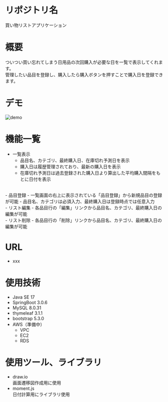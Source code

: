 # リポジトリ名
買い物リストアプリケーション
# 概要
ついつい買い忘れてしまう日用品の次回購入が必要な日を一覧で表示してくれます。</br>
管理したい品目を登録し、購入したら購入ボタンを押すことで購入日を登録できます。

# デモ
![demo](https://github.com/tatsukennBs/ThingsToBuyReminder/assets/70462631/a7546e5d-af91-4ff2-9969-8bb1e48e52d4)

# 機能一覧
- 一覧表示
	- 品目名、カテゴリ、最終購入日、在庫切れ予測日を表示
	- 購入日は履歴管理されており、最新の購入日を表示
	- 在庫切れ予測日は過去登録された購入日より算出した平均購入間隔をもとに日付を表示
<br/>  
- 品目登録
	- 一覧画面の右上に表示されている「品目登録」から新規品目の登録が可能
	- 品目名、カテゴリは必須入力、最終購入日は登録時点では任意入力
<br/>  
- リスト編集
	- 各品目行の「編集」リンクから品目名、カテゴリ、最終購入日の編集が可能
<br/>  
- リスト削除
	- 各品目行の「削除」リンクから品目名、カテゴリ、最終購入日の編集が可能

# URL
- xxx

# 使用技術
- Java SE 17<br/>  
- SpringBoot 3.0.6<br/>  
- MySQL 8.0.31<br/>  
- thymeleaf 3.1.1<br/>  
- bootstrap 5.3.0<br/>  
- AWS（準備中）
	- VPC
	- EC2
	- RDS

# 使用ツール、ライブラリ
- draw.io<br/>  画面遷移図作成用に使用
- moment.js<br/>  日付計算用にライブラリ使用